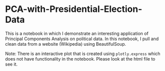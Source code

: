 # PCA-with-Presidential-Election-Data

This is a notebook in which I demonstrate an interesting application of Principal Components Analysis on political data.
In this notebook, I pull and clean data from a website (Wikipedia) using BeautifulSoup.

Note: There is an interactive plot that is created using `plotly.express` which does not have functionality in the notebook. Please look at the html file to see it.
